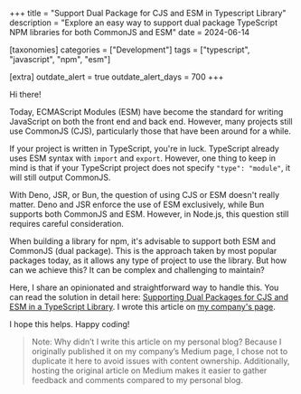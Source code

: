 +++
title = "Support Dual Package for CJS and ESM in Typescript Library"
description = "Explore an easy way to support dual package TypeScript NPM libraries for both CommonJS and ESM"
date = 2024-06-14

[taxonomies]
categories = ["Development"]
tags = ["typescript", "javascript", "npm", "esm"]

[extra]
outdate_alert = true
outdate_alert_days = 700
+++

Hi there!

Today, ECMAScript Modules (ESM) have become the standard for writing JavaScript on both the front end and back end. However, many projects still use CommonJS (CJS), particularly those that have been around for a while.

If your project is written in TypeScript, you're in luck. TypeScript already uses ESM syntax with `import` and `export`. However, one thing to keep in mind is that if your TypeScript project does not specify `"type": "module"`, it will still output CommonJS.

With Deno, JSR, or Bun, the question of using CJS or ESM doesn't really matter. Deno and JSR enforce the use of ESM exclusively, while Bun supports both CommonJS and ESM. However, in Node.js, this question still requires careful consideration.

When building a library for npm, it's advisable to support both ESM and CommonJS (dual package). This is the approach taken by most popular packages today, as it allows any type of project to use the library. But how can we achieve this? It can be complex and challenging to maintain?

Here, I share an opinionated and straightforward way to handle this. You can read the solution in detail here: [Supporting Dual Packages for CJS and ESM in a TypeScript Library](https://medium.com/ekino-france/supporting-dual-package-for-cjs-and-esm-in-typescript-library-b5feabac1357). I wrote this article on [my company's page](https://medium.com/ekino-france).

I hope this helps. Happy coding!

>Note: Why didn’t I write this article on my personal blog? Because I originally published it on my company’s Medium page, I chose not to duplicate it here to avoid issues with content ownership. Additionally, hosting the original article on Medium makes it easier to gather feedback and comments compared to my personal blog.